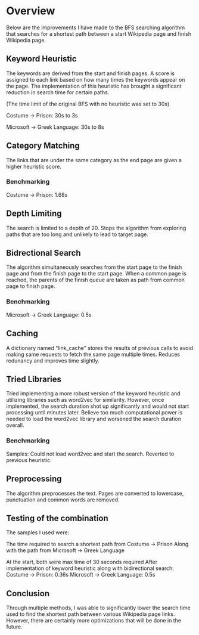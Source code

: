 # Overview
Below are the improvements I have made to the BFS searching algorithm that searches for a shortest path between a start Wikipedia page and finish Wikipedia page.

## Keyword Heuristic
The keywords are derived from the start and finish pages. A score is assigned to each link based on how many times the keywords appear on the page. The implementation of this heuristic has brought a significant reduction in search time for certain paths.

(The time limit of the original BFS with no heuristic was set to 30s)

Costume -> Prison: 30s to 3s

Microsoft -> Greek Language: 30s to 8s

## Category Matching
The links that are under the same category as the end page are given a higher heuristic score. 

### Benchmarking
Costume -> Prison: 1.68s

## Depth Limiting
The search is limited to a depth of 20. Stops the algorithm from exploring paths that are too long and unlikely to lead to target page.

## Bidrectional Search
The algorithm simultaneously searches from the start page to the finish page and from the finish page to the start page. When a common page is reached, the parents of the finish queue are taken as path from common page to finish page. 

### Benchmarking
Microsoft -> Greek Language: 0.5s

## Caching
A dictionary named "link_cache" stores the results of previous calls to avoid making same requests to fetch the same page multiple times. Reduces redunancy and improves time slightly.


## Tried Libraries
Tried implementing a more robust version of the keyword heuristic and utilizing libraries such as word2vec for similarity. However, once implemented, the search duration shot up significantly and would not start processing until minutes later. Believe too much computational power is needed to load the word2vec library and worsened the search duration overall.

### Benchmarking
Samples: Could not load word2vec and start the search. Reverted to previous heuristic.

## Preprocessing
The algorithm preprocesses the text. Pages are converted to lowercase, punctuation and common words are removed.

## Testing of the combination
The samples I used were:

The time required to search a shortest path from Costume -> Prison
Along with the path from Microsoft -> Greek Language

At the start, both were max time of 30 seconds required
After implementation of keyword heuristic along with bidirectional search:
Costume -> Prison: 0.36s
Microsoft -> Greek Language: 0.5s

## Conclusion
Through multiple methods, I was able to significantly lower the search time used to find the shortest path between various Wikipedia page links. However, there are certainly more optimizations that will be done in the future.